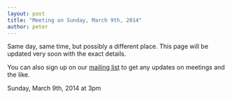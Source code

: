 ```yaml
---
layout: post
title: "Meeting on Sunday, March 9th, 2014"
author: peter
---
```


Same day, same time, but possibly a different place. This page will be updated very soon with the exact details.

You can also sign up on our [mailing list](https://lists.projectmeshnet.org/cgi-bin/mailman/listinfo/nyc) to get any updates on meetings and the like.

Sunday, March 9th, 2014 at 3pm
